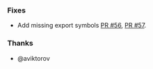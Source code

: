 ### Fixes

- Add missing export symbols [PR #56](https://github.com/biojppm/c4core/pull/56),  [PR #57](https://github.com/biojppm/c4core/pull/57).

### Thanks

- @aviktorov
